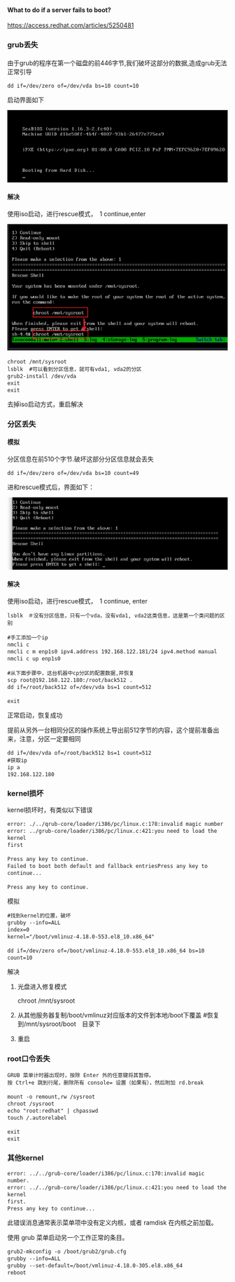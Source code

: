 #### What to do if a server fails to boot?

https://access.redhat.com/articles/5250481





### grub丢失

#### 

由于grub的程序在第一个磁盘的前446字节,我们破坏这部分的数据,造成grub无法正常引导

```
dd if=/dev/zero of=/dev/vda bs=10 count=10
```

启动界面如下

![image-20250807112311913](./image-20250807112311913.png)



#### 解决

使用iso启动，进行rescue模式，　1 continue,enter

![image-20250807114318756](./image-20250807114318756.png)

```
chroot /mnt/sysroot
lsblk  #可以看到分区信息，就可有vda1, vda2的分区
grub2-install /dev/vda
exit
exit
```

去掉iso启动方式，重启解决



### 分区丢失

#### 模拟

分区信息在前510个字节.破坏这部分分区信息就会丢失

```
dd if=/dev/zero of=/dev/vda bs=10 count=49
```

进和rescue模式后，界面如下：

![image-20250807114213766](./image-20250807114213766.png)

#### 解决

使用iso启动，进行rescue模式，　1 continue, enter

```
lsblk　＃没有分区信息，只有一个vda，没有vda1, vda2这类信息，这是第一个类问题的区别

#手工添加一个ip
nmcli c 
nmcli c m enp1s0 ipv4.address 192.168.122.181/24 ipv4.method manual
nmcli c up enp1s0

#从下面步骤中，这台机器中cp分区的配置数据,并恢复
scp root@192.168.122.180:/root/back512 .
dd if=/root/back512 of=/dev/vda bs=1 count=512

exit
```

正常启动，恢复成功



提前从另外一台相同分区的操作系统上导出前512字节的内容，这个提前准备出来，注意，分区一定要相同

```
dd if=/dev/vda of=/root/back512 bs=1 count=512
#获取ip
ip a
192.168.122.180
```



### kernel损坏

kernel损坏时，有类似以下错误

```
error: ./../qrub-core/loader/i386/pc/linux.c:178:invalid magic number
error: ../grub-core/loader/i386/pc/linux.c:421:you need to load the kernel
first

Press any key to continue.
Failed to boot both default and fallback entriesPress any key to continue...

Press any key to continue.

```

模拟

```
#找到kernel的位置，破坏
grubby --info=ALL
index=0
kernel="/boot/vmlinuz-4.18.0-553.el8_10.x86_64"

dd if=/dev/zero of=/boot/vmlinuz-4.18.0-553.el8_10.x86_64 bs=10 count=10
```



解决

1. 光盘进入修复模式

   chroot /mnt/sysroot

   

2. 从其他服务器复制/boot/vmlinuz对应版本的文件到本地/boot下覆盖  #恢复到/mnt/sysroot/boot　目录下

3. 重启

### root口令丢失



```
GRUB 菜单计时器出现时，按除 Enter 外的任意键将其暂停。
按 Ctrl+e 跳到⾏尾，删除所有 console= 设置（如果有），然后附加 rd.break

mount -o remount,rw /sysroot
chroot /sysroot
echo "root:redhat" | chpasswd
touch /.autorelabel

exit
exit
```



### 其他kernel

```
error: ../../grub-core/loader/i386/pc/linux.c:170:invalid magic number.
error: ../../grub-core/loader/i386/pc/linux.c:421:you need to load the kernel
first.
Press any key to continue...
```

此错误消息通常表⽰菜单项中没有定义内核，或者 ramdisk 在内核之前加载。

使⽤ grub 菜单启动另⼀个⼯作正常的条⽬。

```
grub2-mkconfig -o /boot/grub2/grub.cfg
grubby --info=ALL
grubby --set-default=/boot/vmlinuz-4.18.0-305.el8.x86_64
reboot
```


